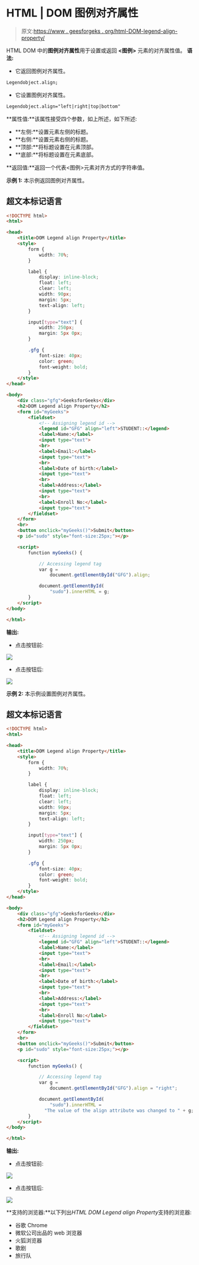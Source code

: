 # HTML | DOM 图例对齐属性

> 原文:[https://www . geesforgeks . org/html-DOM-legend-align-property/](https://www.geeksforgeeks.org/html-dom-legend-align-property/)

HTML DOM 中的**图例对齐属性**用于设置或返回 **<图例>** 元素的对齐属性值。
**语法:**

*   它返回图例对齐属性。

```html
Legendobject.align;
```

*   它设置图例对齐属性。

```html
Legendobject.align="left|right|top|bottom"
```

**属性值:**该属性接受四个参数，如上所述，如下所述:

*   **左侧:**设置元素左侧的标题。
*   **右侧:**设置元素右侧的标题。
*   **顶部:**将标题设置在元素顶部。
*   **底部:**将标题设置在元素底部。

**返回值:**返回一个代表<图例>元素对齐方式的字符串值。

**示例 1:** 本示例返回图例对齐属性。

## 超文本标记语言

```html
<!DOCTYPE html>
<html>

<head>
    <title>DOM Legend align Property</title>
    <style>
        form {
            width: 70%;
        }

        label {
            display: inline-block;
            float: left;
            clear: left;
            width: 90px;
            margin: 5px;
            text-align: left;
        }

        input[type="text"] {
            width: 250px;
            margin: 5px 0px;
        }

        .gfg {
            font-size: 40px;
            color: green;
            font-weight: bold;
        }
    </style>
</head>

<body>
    <div class="gfg">GeeksforGeeks</div>
    <h2>DOM Legend align Property</h2>
    <form id="myGeeks">
        <fieldset>
            <!-- Assigning legend id -->
            <legend id="GFG" align="left">STUDENT::</legend>
            <label>Name:</label>
            <input type="text">
            <br>
            <label>Email:</label>
            <input type="text">
            <br>
            <label>Date of birth:</label>
            <input type="text">
            <br>
            <label>Address:</label>
            <input type="text">
            <br>
            <label>Enroll No:</label>
            <input type="text">
        </fieldset>
    </form>
    <br>
    <button onclick="myGeeks()">Submit</button>
    <p id="sudo" style="font-size:25px;"></p>

    <script>
        function myGeeks() {

            // Accessing legend tag
            var g =
                document.getElementById("GFG").align;

            document.getElementById(
                "sudo").innerHTML = g;
        }
    </script>
</body>

</html>
```

**输出:**

*   点击按钮前:

![](img/da171d27fd68afe261d175f4450f916f.png)

*   点击按钮后:

![](img/bad4d374bb5f5303f4b4d85bf4cec6ca.png)

**示例 2:** 本示例设置图例对齐属性。

## 超文本标记语言

```html
<!DOCTYPE html>
<html>

<head>
    <title>DOM Legend align Property</title>
    <style>
        form {
            width: 70%;
        }

        label {
            display: inline-block;
            float: left;
            clear: left;
            width: 90px;
            margin: 5px;
            text-align: left;
        }

        input[type="text"] {
            width: 250px;
            margin: 5px 0px;
        }

        .gfg {
            font-size: 40px;
            color: green;
            font-weight: bold;
        }
    </style>
</head>

<body>
    <div class="gfg">GeeksforGeeks</div>
    <h2>DOM Legend align Property</h2>
    <form id="myGeeks">
        <fieldset>
            <!-- Assigning legend id -->
            <legend id="GFG" align="left">STUDENT::</legend>
            <label>Name:</label>
            <input type="text">
            <br>
            <label>Email:</label>
            <input type="text">
            <br>
            <label>Date of birth:</label>
            <input type="text">
            <br>
            <label>Address:</label>
            <input type="text">
            <br>
            <label>Enroll No:</label>
            <input type="text">
        </fieldset>
    </form>
    <br>
    <button onclick="myGeeks()">Submit</button>
    <p id="sudo" style="font-size:25px;"></p>

    <script>
        function myGeeks() {

            // Accessing legend tag
            var g =
                document.getElementById("GFG").align = "right";

            document.getElementById(
                "sudo").innerHTML =
              "The value of the align attribute was changed to " + g;
        }
    </script>
</body>

</html>
```

**输出:**

*   点击按钮前:

![](img/da171d27fd68afe261d175f4450f916f.png)

*   点击按钮后:

![](img/117eca3bf229c934d0d508b02ba0e4c4.png)

**支持的浏览器:**以下列出*HTML DOM Legend align Property*支持的浏览器:

*   谷歌 Chrome
*   微软公司出品的 web 浏览器
*   火狐浏览器
*   歌剧
*   旅行队